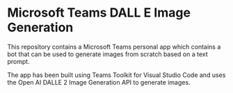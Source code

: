 # Microsoft Teams DALL E Image Generation

This repository contains a Microsoft Teams personal app which contains a bot that can be used to generate images from scratch based on a text prompt.

The app has been built using Teams Toolkit for Visual Studio Code and uses the Open AI DALLE 2 Image Generation API to generate images.
